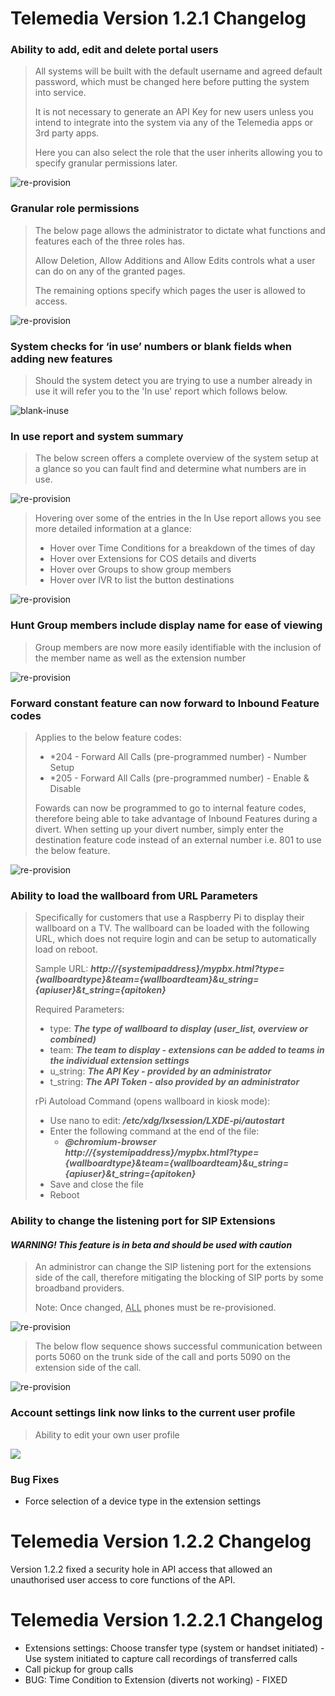 # Telemedia Version 1.2.1 Changelog



### Ability to add, edit and delete portal users

> All systems will be built with the default username and agreed default password, which must be changed here before putting the system into service.
>
> It is not necessary to generate an API Key for new users unless you intend to integrate into the system via any of the Telemedia apps or 3rd party apps.
>
> Here you can also select the role that the user inherits allowing you to specify granular permissions later.

![re-provision](https://github.com/codebase-technology/Telemedia-Documentation/raw/master/1.2.1-1.2.2/images/users.jpg)



### Granular role permissions

> The below page allows the administrator to dictate what functions and features each of the three roles has.
>
> Allow Deletion, Allow Additions and Allow Edits controls what a user can do on any of the granted pages.
>
> The remaining options specify which pages the user is allowed to access.

![re-provision](https://github.com/codebase-technology/Telemedia-Documentation/raw/master/1.2.1-1.2.2/images/roles.jpg)



### System checks for ‘in use’ numbers or blank fields when adding new features

> Should the system detect you are trying to use a number already in use it will refer you to the 'In use' report which follows below.

<img src="https://github.com/codebase-technology/Telemedia-Documentation/raw/master/1.2.1-1.2.2/images/blank-inuse.jpg" alt="blank-inuse"/>



### In use report and system summary

> The below screen offers a complete overview of the system setup at a glance so you can fault find and determine what numbers are in use.

![re-provision](https://github.com/codebase-technology/Telemedia-Documentation/raw/master/1.2.1-1.2.2/images/inuse-summary.jpg)

> Hovering over some of the entries in the In Use report allows you see more detailed information at a glance:
>
> - Hover over Time Conditions for a breakdown of the times of day
> - Hover over Extensions for COS details and diverts
> - Hover over Groups to show group members
> - Hover over IVR to list the button destinations

![re-provision](https://github.com/codebase-technology/Telemedia-Documentation/raw/master/1.2.1-1.2.2/images/inuse-extra.jpg)



### Hunt Group members include display name for ease of viewing

> Group members are now more easily identifiable with the inclusion of the member name as well as the extension number

![re-provision](https://github.com/codebase-technology/Telemedia-Documentation/raw/master/1.2.1-1.2.2/images/group-members.jpg)



### Forward constant feature can now forward to Inbound Feature codes

> Applies to the below feature codes:
>
> - *204 -   Forward All Calls (pre-programmed number) - Number Setup
> - *205 -   Forward All Calls (pre-programmed number) - Enable & Disable
>
> Fowards can now be programmed to go to internal feature codes, therefore being able to take advantage of Inbound Features during a divert.  When setting up your divert number, simply enter the destination feature code instead of an external number i.e. 801 to use the below feature.

![re-provision](https://github.com/codebase-technology/Telemedia-Documentation/raw/master/1.2.1-1.2.2/images/forward.jpg)



### Ability to load the wallboard from URL Parameters

> Specifically for customers that use a Raspberry Pi to display their wallboard on a TV.  The wallboard can be loaded with the following URL, which does not require login and can be setup to automatically load on reboot.
>
> Sample URL: ***http://{systemipaddress}/mypbx.html?type={wallboardtype}&team={wallboardteam}&u_string={apiuser}&t_string={apitoken}***
>
> Required Parameters:
>
> - type: ***The type of wallboard to display (user_list, overview or combined)***
> - team: ***The team to display - extensions can be added to teams in the individual extension settings***
> - u_string: ***The API Key - provided by an administrator***
> - t_string: ***The API Token - also provided by an administrator***
>
> rPi Autoload Command (opens wallboard in kiosk mode):
>
> - Use nano to edit: ***/etc/xdg/lxsession/LXDE-pi/autostart***
> - Enter the following command at the end of the file:
>   - ***@chromium-browser http://{systemipaddress}/mypbx.html?type={wallboardtype}&team={wallboardteam}&u_string={apiuser}&t_string={apitoken}***
> - Save and close the file
> - Reboot



### Ability to change the listening port for SIP Extensions

#### *WARNING! This feature is in beta and should be used with caution*

> An administror can change the SIP listening port for the extensions side of the call, therefore mitigating the blocking of SIP ports by some broadband providers.
>
> Note: Once changed, <u>ALL</u> phones must be re-provisioned.

![re-provision](https://github.com/codebase-technology/Telemedia-Documentation/raw/master/1.2.1-1.2.2/images/sip_port.jpg)

> The below flow sequence shows successful communication between ports 5060 on the trunk side of the call and ports 5090 on the extension side of the call.

![re-provision](https://github.com/codebase-technology/Telemedia-Documentation/raw/master/1.2.1-1.2.2/images/flow.jpg)



### Account settings link now links to the current user profile

> Ability to edit your own user profile

<img src="https://github.com/codebase-technology/Telemedia-Documentation/raw/master/1.2.1-1.2.2/images/account.jpg" />



### Bug Fixes

- Force selection of a device type in the extension settings





# Telemedia Version 1.2.2 Changelog

Version 1.2.2 fixed a security hole in API access that allowed an unauthorised user access to core functions of the API.



# Telemedia Version 1.2.2.1 Changelog

- Extensions settings: Choose transfer type (system or handset initiated) - Use system initiated to capture call recordings of transferred calls
- Call pickup for group calls
- BUG: Time Condition to Extension (diverts not working) - FIXED